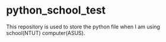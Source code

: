 # python_school_test
This repository is used to store the python file when I am using school(NTUT) computer(ASUS).
